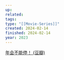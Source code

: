 ```yaml
---
up: 
related: 
tags: 
type: "[[Movie-Series]]"
created: 2024-02-14
finished: 2024-02-14
year: 2023
---
```

[年会不能停！ (豆瓣)](https://movie.douban.com/subject/35725869/)